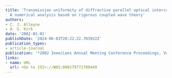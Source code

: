 ```yaml
---
title: 'Transmission uniformity of diffractive parallel optical interconnect relays:
  A numerical analysis based on rigorous coupled wave theory'
authors:
- C. J. Alleyne
- A. G. Kirk
date: '2002-01-01'
publishDate: '2024-06-03T20:22:22.703922Z'
publication_types:
- article-journal
publication: '*2002 Ieee/Leos Annual Meeting Conference Proceedings, Vols 1 and 2*'
links:
- name: URL
  url: <Go to ISI>://WOS:000179772700449
---
```

